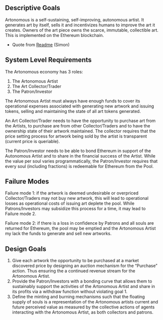 ## Descriptive Goals
	
Artonomous is a self-sustaining, self-improving, autonomous artist. It generates art by itself, sells it and incentivizes humans to improve the art it creates. Owners of the art piece owns the scarce, immutable, collectible art. This is implemented on the Ethereum blockchain.
-	Quote from [Readme](https://github.com/simondlr/artonomous/blob/9551c9ad6eb582368bdd9acb4eb1bed50736854c/README.md) (Simon)

## System Level Requirements
	
The Artonomous economy has 3 roles:
1)	The Artonomous Artist
2)	The Art Collector/Trader
3)	The Patron/Investor

The Artonomous Artist must always have enough funds to cover its operational expenses associated with generating new artwork and issuing tokens, selling and maintaining the state of all art tokens generated. 

An Art Collector/Trader needs to have the opportunity to purchase art from the Artists, to purchase are from other Collector/Traders and to have the ownership state of their artwork maintained. The collector requires that the price setting process for artwork being sold by the artist is transparent (current price is queriable).

The Patron/Investor needs to be able to bond Ethereum in support of the Autonomous Artist and to share in the financial success of the Artist. While the value per soul varies programmatically, the Patron/Investor requires that every soul (including fractions) is redeemable for Ethereum from the Pool. 

## Failure Modes
Failure mode 1: if the artwork is deemed undesirable or overpriced Collector/Traders may not buy new artwork, this will lead to operational losses as operational costs of issuing art deplete the pool. While Patrons/Investors may subsidize this process for a time, it may lead to Failure mode 2.

Failure mode 2: if there is a loss in confidence by Patrons and all souls are returned for Ethereum, the pool may be emptied and the Artonomous Artist my lack the funds to generate and sell new artworks.

## Design Goals
1)	Give each artwork the opportunity to be purchased at a market discovered price by designing an auction mechanism for the “Purchase” action. Thus ensuring the a continued revenue stream for the Artonomous Artist.
2)	Provide the Patron/Investors with a bonding curve that allows them to sustainably support the activities of the Artonomous Artist and share in its profits via a withdraw function without violating goal 1. 
3)	Define the minting and burning mechanisms such that the floating supply of souls is a representation of the Artonomous artists current and future perceived value as measured by the collective actions of agents interacting with the Artonomous Artist, as both collectors and patrons.
